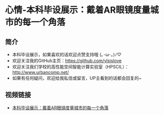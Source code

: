 # 心情-本科毕设展示：戴着AR眼镜度量城市的每一个角落

## 简介
- 本科毕设展示，如果喜欢的话欢迎点赞支持哦 (｡･ω･｡)ﾉ♡
- 欢迎关注我的GitHub主页：https://github.com/ylsislove
- 欢迎关注我们学校的高性能空间智能计算实验室（HPSCIL）：http://www.urbancomp.net/
- 如果有任何疑问，欢迎给我私信或留言，UP主看到的话都会回复的~

## 视频链接
- [本科毕设展示：戴着AR眼镜度量城市的每一个角落](https://www.bilibili.com/video/BV1qN411o7Ev)

